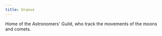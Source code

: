 ```yaml
---
title: Uranus
---
```


Home of the Astronomers' Guild, who track the movements of the moons and comets.